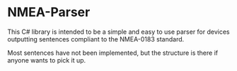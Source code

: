 # NMEA-Parser

This C# library is intended to be a simple and easy to use parser for devices outputting sentences compliant to the NMEA-0183 standard.

Most sentences have not been implemented, but the structure is there if anyone wants to pick it up.
